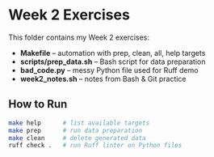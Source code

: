 # Week 2 Exercises

This folder contains my Week 2 exercises:
- **Makefile** – automation with prep, clean, all, help targets
- **scripts/prep_data.sh** – Bash script for data preparation
- **bad_code.py** – messy Python file used for Ruff demo
- **week2_notes.sh** – notes from Bash & Git practice

## How to Run
```bash
make help      # list available targets
make prep      # run data preparation
make clean     # delete generated data
ruff check .   # run Ruff linter on Python files


